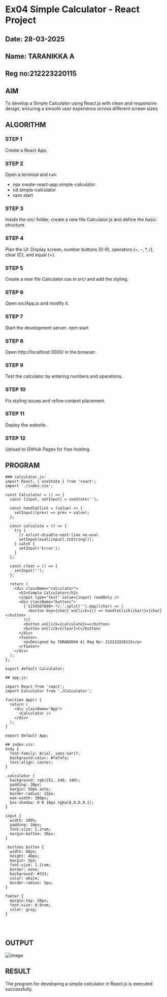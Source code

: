 # Ex04 Simple Calculator - React Project
## Date: 28-03-2025
## Name: TARANIKKA A
## Reg no:212223220115

## AIM
To  develop a Simple Calculator using React.js with clean and responsive design, ensuring a smooth user experience across different screen sizes.

## ALGORITHM
### STEP 1
Create a React App.

### STEP 2
Open a terminal and run:
  <ul><li>npx create-react-app simple-calculator</li>
  <li>cd simple-calculator</li>
  <li>npm start</li></ul>

### STEP 3
Inside the src/ folder, create a new file Calculator.js and define the basic structure.

### STEP 4
Plan the UI: Display screen, number buttons (0-9), operators (+, -, *, /), clear (C), and equal (=).

### STEP 5
Create a new file Calculator.css in src/ and add the styling.

### STEP 6
Open src/App.js and modify it.

### STEP 7
Start the development server.
  npm start

### STEP 8
Open http://localhost:3000/ in the browser.

### STEP 9
Test the calculator by entering numbers and operations.

### STEP 10
Fix styling issues and refine content placement.

### STEP 11
Deploy the website.

### STEP 12
Upload to GitHub Pages for free hosting.

## PROGRAM
```
### calculator.js:
import React, { useState } from 'react';
import './index.css';

const Calculator = () => {
  const [input, setInput] = useState('');

  const handleClick = (value) => {
    setInput((prev) => prev + value);
  };

  const calculate = () => {
    try {
      // eslint-disable-next-line no-eval
      setInput(eval(input).toString());
    } catch {
      setInput('Error');
    }
  };

  const clear = () => {
    setInput('');
  };

  return (
    <div className="calculator">
      <h2>Simple Calculator</h2>
      <input type="text" value={input} readOnly />
      <div className="buttons">
        {'1234567890+-*/.'.split('').map((char) => (
          <button key={char} onClick={() => handleClick(char)}>{char}</button>
        ))}
        <button onClick={calculate}>=</button>
        <button onClick={clear}>C</button>
      </div>
      <footer>
        <p>Designed by TARANIKKA A| Reg No: 212223220115</p>
      </footer>
    </div>
  );
};

export default Calculator;

## app.js:

import React from 'react';
import Calculator from './Calculator';

function App() {
  return (
    <div className="App">
      <Calculator />
    </div>
  );
}

export default App;

## index.css:
body {
  font-family: Arial, sans-serif;
  background-color: #fafafa;
  text-align: center;
}

.calculator {
  background: rgb(251, 140, 140);
  padding: 20px;
  margin: 50px auto;
  border-radius: 12px;
  max-width: 300px;
  box-shadow: 0 0 10px rgba(0,0,0,0.1);
}

input {
  width: 100%;
  padding: 10px;
  font-size: 1.2rem;
  margin-bottom: 10px;
}

.buttons button {
  width: 60px;
  height: 40px;
  margin: 5px;
  font-size: 1.1rem;
  border: none;
  background: #333;
  color: white;
  border-radius: 5px;
}

footer {
  margin-top: 20px;
  font-size: 0.9rem;
  color: gray;
}




```

## OUTPUT

![image](https://github.com/user-attachments/assets/852de647-9d8f-4949-a0d9-f08e57e052df)


## RESULT
The program for developing a simple calculator in React.js is executed successfully.
